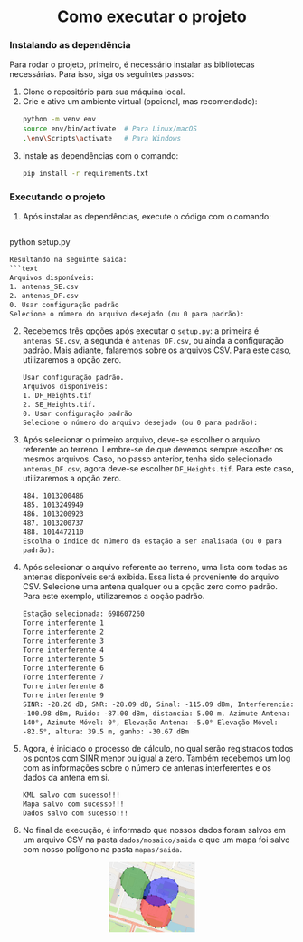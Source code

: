 <h1 style="text-align: center;">Como executar o projeto</h2>

### Instalando as dependência
Para rodar o projeto, primeiro, é necessário instalar as bibliotecas necessárias. Para isso, siga os seguintes passos:
1. Clone o repositório para sua máquina local.
2. Crie e ative um ambiente virtual (opcional, mas recomendado):
   ```bash
   python -m venv env
   source env/bin/activate  # Para Linux/macOS
   .\env\Scripts\activate   # Para Windows
   ```
3. Instale as dependências com o comando:
   ```bash
   pip install -r requirements.txt
   ```
### Executando o projeto
1. Após instalar as dependências, execute o código com o comando:
   ```bash
python setup.py
   ```
   Resultando na seguinte saida:
   ```text
   Arquivos disponíveis:
   1. antenas_SE.csv
   2. antenas_DF.csv
   0. Usar configuração padrão
   Selecione o número do arquivo desejado (ou 0 para padrão):
   ```
2. Recebemos três opções após executar o `setup.py`: a primeira é `antenas_SE.csv`, a segunda é `antenas_DF.csv`, ou ainda a configuração padrão. Mais adiante, falaremos sobre os arquivos CSV. Para este caso, utilizaremos a opção zero.
   ```text
   Usar configuração padrão.
   Arquivos disponíveis:
   1. DF_Heights.tif
   2. SE_Heights.tif.
   0. Usar configuração padrão
   Selecione o número do arquivo desejado (ou 0 para padrão):
   ```
3. Após selecionar o primeiro arquivo, deve-se escolher o arquivo referente ao terreno. Lembre-se de que devemos sempre escolher os mesmos arquivos. Caso, no passo anterior, tenha sido selecionado `antenas_DF.csv`, agora deve-se escolher `DF_Heights.tif`. Para este caso, utilizaremos a opção zero.
   ```text
   484. 1013200486
   485. 1013249949
   486. 1013200923
   487. 1013200737
   488. 1014472110
   Escolha o índice do número da estação a ser analisada (ou 0 para padrão):
   ```
4. Após selecionar o arquivo referente ao terreno, uma lista com todas as antenas disponíveis será exibida. Essa lista é proveniente do arquivo CSV. Selecione uma antena qualquer ou a opção zero como padrão. Para este exemplo, utilizaremos a opção padrão.
   ```text
   Estação selecionada: 698607260
   Torre interferente 1
   Torre interferente 2
   Torre interferente 3
   Torre interferente 4
   Torre interferente 5
   Torre interferente 6
   Torre interferente 7
   Torre interferente 8
   Torre interferente 9
   SINR: -28.26 dB, SNR: -28.09 dB, Sinal: -115.09 dBm, Interferencia: -100.98 dBm, Ruido: -87.00 dBm, distancia: 5.00 m, Azimute Antena: 140°, Azimute Móvel: 0°, Elevação Antena: -5.0° Elevação Móvel: -82.5°, altura: 39.5 m, ganho: -30.67 dBm
   ```
5. Agora, é iniciado o processo de cálculo, no qual serão registrados todos os pontos com SINR menor ou igual a zero. Também recebemos um log com as informações sobre o número de antenas interferentes e os dados da antena em si.
   ```text
   KML salvo com sucesso!!!
   Mapa salvo com sucesso!!!
   Dados salvo com sucesso!!!
   ```
6. No final da execução, é informado que nossos dados foram salvos em um arquivo CSV na pasta `dados/mosaico/saida` e que um mapa foi salvo com nosso polígono na pasta `mapas/saida`.
<div style="text-align: center;">
    <img src="../dados/img/cobertura_antena.png" alt="Antena e sua cobertura" width="30%" height="30%">
</div>